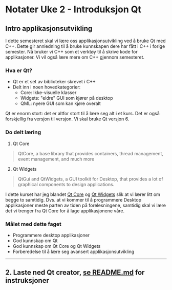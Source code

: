# Notater Uke 2 - Introduksjon Qt

## Intro applikasjonsutvikling

I dette semesteret skal vi lære oss applikasjonsutvikling ved å bruke Qt med C++. Dette gir annledning til å bruke kunnskapen dere har fått i C++ i forige semester. Nå bruker vi C++ som et verktøy til å skrive kode for applikasjoner. Vi vil også lære mere om C++ gjennom semesteret.

### Hva er Qt?

- Qt er et set av biblioteker skrevet i C++
- Delt inn i noen hovedkategorier:
  - Core: Ikke-visuelle klasser
  - Widgets: "eldre" GUI som kjører på desktop
  - QML: nyere GUI som kan kjøre overalt

Qt er enorm stort: det er altfor stort til å lære seg alt i et kurs. Det er også forskjellig fra versjon til versjon. Vi skal bruke Qt versjon 6.

### Do delt læring

1. Qt Core

> QtCore, a base library that provides containers, thread management, event management, and much more

2. Qt Widgets

> QtGui and QtWidgets, a GUI toolkit for Desktop, that provides a lot of graphical components to design applications.

I dette kurset har jeg blandet [Qt Core](https://doc.qt.io/qt-6/qtcore-index.html) og [Qt Widgets](https://doc.qt.io/qt-6/qtwidgets-index.html) slik at vi lærer litt om begge to samtidig. Dvs. at vi kommer til å programmere Desktop applikasjoner meste parten av tiden på forelesningene, samtidig skal vi lære det vi trenger fra Qt Core for å lage applikasjonene våre.

### Målet med dette faget

- Programmere desktop applikasjoner
- God kunnskap om Qt
- God kunnskap om Qt Core og Qt Widgets
- Forberedelse til å lære seg avansert applikasjonsutvikling

---

## 2. Laste ned Qt creator, [se README.md](./../README.md) for instruksjoner
